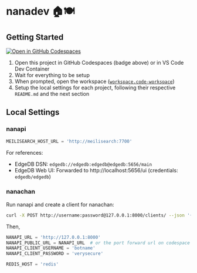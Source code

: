 # nanadev 🏠🍽️

## Getting Started

[![Open in GitHub Codespaces](https://github.com/codespaces/badge.svg)](https://codespaces.new/Japan7/nanadev?quickstart=1)

1. Open this project in GitHub Codespaces (badge above) or in VS Code Dev Container
2. Wait for everything to be setup
3. When prompted, open the workspace ([`workspace.code-workspace`](workspace.code-workspace))
4. Setup the local settings for each project, following their respective `README.md` and the next section

## Local Settings

### nanapi

```py
MEILISEARCH_HOST_URL = 'http://meilisearch:7700'
```

For references:

- EdgeDB DSN: `edgedb://edgedb:edgedb@edgedb:5656/main`
- EdgeDB Web UI: Forwarded to http://localhost:5656/ui (credentials: `edgedb/edgedb`)

### nanachan

Run nanapi and create a client for nanachan:

```sh
curl -X POST http://username:password@127.0.0.1:8000/clients/ --json '{"username": "botname", "password": "verysecure"}'
```

Then,

```py
NANAPI_URL = 'http://127.0.0.1:8000'
NANAPI_PUBLIC_URL = NANAPI_URL  # or the port forward url on codespace
NANAPI_CLIENT_USERNAME = 'botname'
NANAPI_CLIENT_PASSWORD = 'verysecure'

REDIS_HOST = 'redis'
```
